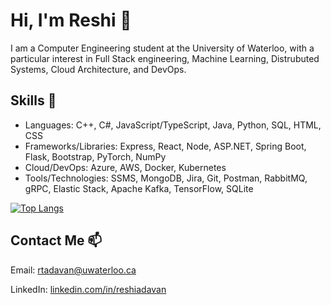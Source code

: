 # Hi, I'm Reshi 👋

I am a Computer Engineering student at the University of Waterloo, with a particular interest in Full Stack engineering, Machine Learning, Distrubuted Systems, Cloud Architecture, and DevOps.

## Skills 🔭

- Languages: C++, C#, JavaScript/TypeScript, Java, Python, SQL, HTML, CSS
- Frameworks/Libraries: Express, React, Node, ASP.NET, Spring Boot, Flask, Bootstrap, PyTorch, NumPy
- Cloud/DevOps: Azure, AWS, Docker, Kubernetes
- Tools/Technologies: SSMS, MongoDB, Jira, Git, Postman, RabbitMQ, gRPC, Elastic Stack, Apache Kafka, TensorFlow, SQLite

[![Top Langs](https://github-readme-stats.vercel.app/api/top-langs/?username=ReshiAdavan&layout=compact&langs_count=10&theme=react)](https://github.com/anuraghazra/github-readme-stats)

## Contact Me 📫

Email: [rtadavan@uwaterloo.ca](mailto:rtadavan@uwaterloo.ca)

LinkedIn: [linkedin.com/in/reshiadavan](https://www.linkedin.com/in/reshiadavan/)

<!--
**ReshiAdavan/ReshiAdavan** is a ✨ _special_ ✨ repository because its `README.md` (this file) appears on your GitHub profile.

Here are some ideas to get you started:

- 🔭 I’m currently working on ...
- 🌱 I’m currently learning ...
- 👯 I’m looking to collaborate on ...
- 🤔 I’m looking for help with ...
- 💬 Ask me about ...
- 📫 How to reach me: ...
- 😄 Pronouns: ...
- ⚡ Fun fact: ...
-->
